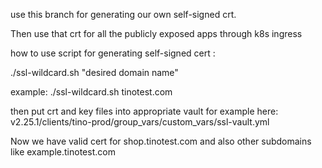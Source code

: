 
use this branch for generating our own self-signed crt.

Then use that crt for all the publicly exposed apps through k8s ingress

how to use script for generating self-signed cert :

./ssl-wildcard.sh "desired domain name"

example:
./ssl-wildcard.sh tinotest.com


then put crt and key files into appropriate vault for example here:
v2.25.1/clients/tino-prod/group_vars/custom_vars/ssl-vault.yml


Now we have valid cert for shop.tinotest.com and also other subdomains like example.tinotest.com
